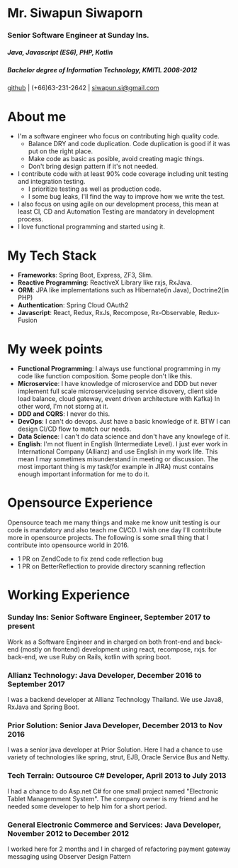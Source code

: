
# Mr. Siwapun Siwaporn
### Senior Software Engineer at Sunday Ins.
##### Java, Javascript (ES6), PHP, Kotlin
##### Bachelor degree of Information Technology, KMITL 2008-2012
[github](https://github.com/mapkuff) | (+66)63-231-2642 | siwapun.si@gmail.com

# About me
- I'm a software engineer who focus on contributing high quality code.
    - Balance DRY and code duplication. Code duplication is good if it was put on the right place.
    - Make code as basic as posible, avoid creating magic things.
    - Don't bring design pattern if it's not needed.
- I contribute code with at least 90% code coverage including unit testing and integration testing.
    - I prioritize testing as well as production code.
    - I some bug leaks, I'll find the way to improve how we write the test.
- I also focus on using agile on our development process, this mean at least CI, CD and Automation Testing are mandatory in development process.
- I love functional programming and started using it.

# My Tech Stack
- **Frameworks**: Spring Boot, Express, ZF3, Slim.
- **Reactive Programming**: ReactiveX Library like rxjs, RxJava.
- **ORM**: JPA like implementations such as Hibernate(in Java), Doctrine2(in PHP)
- **Authentication**: Spring Cloud OAuth2
- **Javascript**: React, Redux, RxJs, Recompose, Rx-Observable, Redux-Fusion

# My week points
- **Functional Programming**: I always use functional programming in my code like function composition. Some people don't like this.
- **Microservice**: I have knowledge of microservice and DDD but never implement full scale microservice(using service disovery, client side load balance, cloud gateway, event driven architecture with Kafka) In other word, I'm not storng at it.
- **DDD and CQRS**: I never do this.
- **DevOps**: I can't do devops. Just have a basic knowledge of it. BTW I can design CI/CD flow to match our needs.
- **Data Science**: I can't do data science and don't have any knowlege of it.
- **English**: I'm not fluent in English (Intermediate Level). I just ever work in International Company (Allianz) and use English in my work life. This mean I may sometimes misunderstand in meeting or discussion. The most important thing is my task(for example in JIRA) must contains enough important information for me to do it.

# Opensource Experience
Opensource teach me many things and make me know unit testing is our code is mandatory and also teach me CI/CD. I wish one day I'll contribute more in opensource projects. The following is some small thing that I contribute into opensource world in 2016.

- 1 PR on ZendCode to fix zend code reflection bug
- 1 PR on BetterReflection to provide directory scanning reflection

# Working Experience
### Sunday Ins: Senior Software Engineer, September 2017 to present 
Work as a Software Engineer and in charged on both front-end and back-end (mostly on frontend) development using react, recompose, rxjs.
for back-end, we use Ruby on Rails, kotlin with spring boot.
    
### Allianz Technology: Java Developer, December 2016 to September 2017
I was a backend developer at Allianz Technology Thailand. We use Java8, RxJava and Spring Boot.
    
### Prior Solution: Senior Java Developer, December 2013 to Nov 2016
I was a senior java developer at Prior Solution. Here I had a chance to use variety of technologies like spring, strut, EJB, Oracle Service Bus and Netty.

### Tech Terrain: Outsource C# Developer, April 2013 to July 2013
I had a chance to do Asp.net C# for one small project named "Electronic Tablet Managemment System". The company owner is my friend and he needed some developer to help him for a short period.

### General Electronic Commerce and Services: Java Developer, November 2012 to December 2012
I worked here for 2 months and I in charged of refactoring payment gateway messaging using Observer Design Pattern
